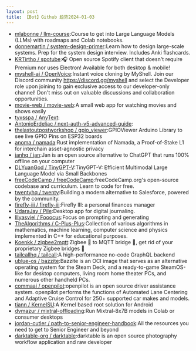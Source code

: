 ```yaml
---
layout: post
title: 【Bot】Github 趋势2024-01-03
---
```


* [mlabonne / llm-course](https://github.com/mlabonne/llm-course):Course to get into Large Language Models (LLMs) with roadmaps and Colab notebooks.
* [donnemartin / system-design-primer](https://github.com/donnemartin/system-design-primer):Learn how to design large-scale systems. Prep for the system design interview. Includes Anki flashcards.
* [KRTirtho / spotube](https://github.com/KRTirtho/spotube):🎧 Open source Spotify client that doesn't require Premium nor uses Electron! Available for both desktop & mobile!
* [myshell-ai / OpenVoice](https://github.com/myshell-ai/OpenVoice):Instant voice cloning by MyShell. Join our Discord community https://discord.gg/myshell and select the Developer role upon joining to gain exclusive access to our developer-only channel! Don't miss out on valuable discussions and collaboration opportunities.
* [movie-web / movie-web](https://github.com/movie-web/movie-web):A small web app for watching movies and shows easily
* [tyxsspa / AnyText](https://github.com/tyxsspa/AnyText):
* [AntonioErdeljac / next-auth-v5-advanced-guide](https://github.com/AntonioErdeljac/next-auth-v5-advanced-guide):
* [thelastoutpostworkshop / gpio_viewer](https://github.com/thelastoutpostworkshop/gpio_viewer):GPIOViewer Arduino Library to see live GPIO Pins on ESP32 boards
* [anoma / namada](https://github.com/anoma/namada):Rust implementation of Namada, a Proof-of-Stake L1 for interchain asset-agnostic privacy
* [janhq / jan](https://github.com/janhq/jan):Jan is an open source alternative to ChatGPT that runs 100% offline on your computer
* [DLYuanGod / TinyGPT-V](https://github.com/DLYuanGod/TinyGPT-V):TinyGPT-V: Efficient Multimodal Large Language Model via Small Backbones
* [freeCodeCamp / freeCodeCamp](https://github.com/freeCodeCamp/freeCodeCamp):freeCodeCamp.org's open-source codebase and curriculum. Learn to code for free.
* [twentyhq / twenty](https://github.com/twentyhq/twenty):Building a modern alternative to Salesforce, powered by the community.
* [firefly-iii / firefly-iii](https://github.com/firefly-iii/firefly-iii):Firefly III: a personal finances manager
* [UdaraJay / Pile](https://github.com/UdaraJay/Pile):Desktop app for digital journaling.
* [lllyasviel / Fooocus](https://github.com/lllyasviel/Fooocus):Focus on prompting and generating
* [TheAlgorithms / C-Plus-Plus](https://github.com/TheAlgorithms/C-Plus-Plus):Collection of various algorithms in mathematics, machine learning, computer science and physics implemented in C++ for educational purposes.
* [Koenkk / zigbee2mqtt](https://github.com/Koenkk/zigbee2mqtt):Zigbee 🐝 to MQTT bridge 🌉, get rid of your proprietary Zigbee bridges 🔨
* [tailcallhq / tailcall](https://github.com/tailcallhq/tailcall):A high-performance no-code GraphQL backend
* [ublue-os / bazzite](https://github.com/ublue-os/bazzite):Bazzite is an OCI image that serves as an alternative operating system for the Steam Deck, and a ready-to-game SteamOS-like for desktop computers, living room home theater PCs, and numerous other handheld PCs.
* [commaai / openpilot](https://github.com/commaai/openpilot):openpilot is an open source driver assistance system. openpilot performs the functions of Automated Lane Centering and Adaptive Cruise Control for 250+ supported car makes and models.
* [tiann / KernelSU](https://github.com/tiann/KernelSU):A Kernel based root solution for Android
* [dvmazur / mixtral-offloading](https://github.com/dvmazur/mixtral-offloading):Run Mixtral-8x7B models in Colab or consumer desktops
* [jordan-cutler / path-to-senior-engineer-handbook](https://github.com/jordan-cutler/path-to-senior-engineer-handbook):All the resources you need to get to Senior Engineer and beyond
* [darktable-org / darktable](https://github.com/darktable-org/darktable):darktable is an open source photography workflow application and raw developer
